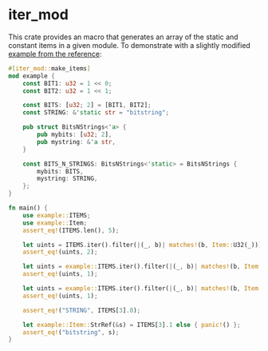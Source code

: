 # iter_mod

This crate provides an macro that generates an array of the static and constant items in a given module. To demonstrate with a slightly modified [example from the reference](https://doc.rust-lang.org/reference/items/constant-items.html):

```rust
#[iter_mod::make_items]
mod example {
    const BIT1: u32 = 1 << 0;
    const BIT2: u32 = 1 << 1;

    const BITS: [u32; 2] = [BIT1, BIT2];
    const STRING: &'static str = "bitstring";

    pub struct BitsNStrings<'a> {
        pub mybits: [u32; 2],
        pub mystring: &'a str,
    }

    const BITS_N_STRINGS: BitsNStrings<'static> = BitsNStrings {
        mybits: BITS,
        mystring: STRING,
    };
}

fn main() {
    use example::ITEMS; 
    use example::Item; 
    assert_eq!(ITEMS.len(), 5);

    let uints = ITEMS.iter().filter(|(_, b)| matches!(b, Item::U32(_))).count();
    assert_eq!(uints, 2);

    let uints = example::ITEMS.iter().filter(|(_, b)| matches!(b, Item::U32_2(_))).count();
    assert_eq!(uints, 1);

    let uints = example::ITEMS.iter().filter(|(_, b)| matches!(b, Item::BitsNStrings(_))).count();
    assert_eq!(uints, 1);

    assert_eq!("STRING", ITEMS[3].0);

    let example::Item::StrRef(&s) = ITEMS[3].1 else { panic!() };
    assert_eq!("bitstring", s);
}
```
